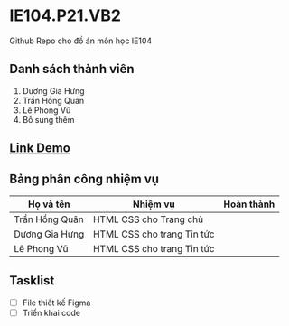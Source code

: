 # IE104.P21.VB2
Github Repo cho đồ án môn học IE104

## Danh sách thành viên
1. Dương Gia Hưng
2. Trần Hồng Quân
3. Lê Phong Vũ
4. Bổ sung thêm

## [Link Demo](https://demo.tagdiv.com/newsmag_cars)
## Bảng phân công nhiệm vụ
| Họ và tên | Nhiệm vụ | Hoàn thành |
| ----------- | ----------- | ----------- |
| Trần Hồng Quân | HTML CSS cho Trang chủ |  |
| Dương Gia Hưng | HTML CSS cho trang Tin tức |  |
| Lê Phong Vũ | HTML CSS cho trang Tin tức |  |

## Tasklist
- [ ] File thiết kế Figma
- [ ] Triển khai code
